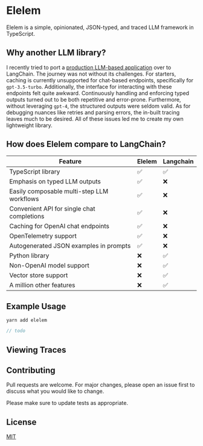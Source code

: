 # Elelem
Elelem is a simple, opinionated, JSON-typed, and traced LLM framework in TypeScript.

[//]: # (todo video)

## Why another LLM library?

I recently tried to port a [production LLM-based application](https://www.mealtext.app/) over to LangChain. 
The journey was not without its challenges. 
For starters, caching is currently unsupported for chat-based endpoints, specifically for `gpt-3.5-turbo`. 
Additionally, the interface for interacting with these endpoints felt quite awkward. 
Continuously handling and enforcing typed outputs turned out to be both repetitive and error-prone. 
Furthermore, without leveraging `gpt-4`, the structured outputs were seldom valid. 
As for debugging nuances like retries and parsing errors, the in-built tracing leaves much to be desired.
All of these issues led me to create my own lightweight library.

## How does Elelem compare to LangChain?

| Feature                                    | Elelem | Langchain |
|--------------------------------------------|--------|-----------|
| TypeScript library                         | ✅      | ✅         |
| Emphasis on typed LLM outputs              | ✅      | ❌         |
| Easily composable multi-step LLM workflows | ✅      | ❌         |
| Convenient API for single chat completions | ✅      | ❌         |
| Caching for OpenAI chat endpoints          | ✅      | ❌         |
| OpenTelemetry support                      | ✅      | ❌         |
| Autogenerated JSON examples in prompts     | ✅      | ❌         |
| Python library                             | ❌      | ✅         |
| Non-OpenAI model support                   | ❌      | ✅         |
| Vector store support                       | ❌      | ✅         |
| A million other features                   | ❌      | ✅         |

## Example Usage

```
yarn add elelem
```

```typescript
// todo
```

## Viewing Traces

[//]: # (todo code example for publishing)

## Contributing

Pull requests are welcome. For major changes, please open an issue first
to discuss what you would like to change.

Please make sure to update tests as appropriate.

## License

[MIT](https://choosealicense.com/licenses/mit/)
